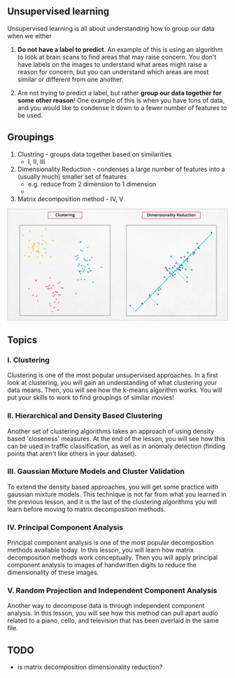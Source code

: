 ## Unsupervised learning
Unsupervised learning is all about understanding how to group our data when we either

1. **Do not have a label to predict**. An example of this is using an algorithm to look at brain scans to find areas that may raise concern. You don't have labels on the images to understand what areas might raise a reason for concern, but you can understand which areas are most similar or different from one another.

2. Are not trying to predict a label, but rather **group our data together for some other reason**! One example of this is when you have tons of data, and you would like to condense it down to a fewer number of features to be used.

## Groupings
1. Clustring - groups data together based on similarities
    - I, II, III
2. Dimensionality Reduction - condenses a large number of features into a (usually much) smaller set of features
    - e.g. reduce from 2 dimension to 1 dimension
    - 
3. Matrix decomposition method - IV, V

<img src='0_types.PNG'>

## Topics
### I. **Clustering**
Clustering is one of the most popular unsupervised approaches. In a first look at clustering, you will gain an understanding of what clustering your data means. Then, you will see how the k-means algorithm works. You will put your skills to work to find groupings of similar movies!

### II. **Hierarchical and Density Based Clustering**
Another set of clustering algorithms takes an approach of using density based 'closeness' measures. At the end of the lesson, you will see how this can be used in traffic classification, as well as in anomaly detection (finding points that aren't like others in your dataset).

### III. **Gaussian Mixture Models and Cluster Validation**
To extend the density based approaches, you will get some practice with gaussian mixture models. This technique is not far from what you learned in the previous lesson, and it is the last of the clustering algorithms you will learn before moving to matrix decomposition methods.

### IV. **Principal Component Analysis**
Principal component analysis is one of the most popular decomposition methods available today. In this lesson, you will learn how matrix decomposition methods work conceptually. Then you will apply principal component analysis to images of handwritten digits to reduce the dimensionality of these images.

### V. **Random Projection and Independent Component Analysis**
Another way to decompose data is through independent component analysis. In this lesson, you will see how this method can pull apart audio related to a piano, cello, and television that has been overlaid in the same file.


## TODO
- is matrix decomposition dimensionality reduction?